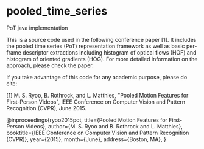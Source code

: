# pooled_time_series
PoT java implementation

This is a source code used in the following conference paper [1].
It includes the pooled time series (PoT) representation framework as well as basic per-frame descriptor extractions including histogram of optical flows (HOF) and histogram of oriented gradients (HOG).
For more detailed information on the approach, please check the paper.

If you take advantage of this code for any academic purpose, please do cite:

[1] M. S. Ryoo, B. Rothrock, and L. Matthies, "Pooled Motion Features for First-Person Videos", IEEE Conference on Computer Vision and Pattern Recognition (CVPR), June 2015.

@inproceedings{ryoo2015pot,
      title={Pooled Motion Features for First-Person Videos},
      author={M. S. Ryoo and B. Rothrock and L. Matthies},
      booktitle={IEEE Conference on Computer Vision and Pattern Recognition (CVPR)},
      year={2015},
      month={June},
      address={Boston, MA},
} 
